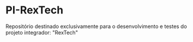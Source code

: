 # PI-RexTech
Repositório destinado exclusivamente para o desenvolvimento e testes do projeto integrador: "RexTech"
